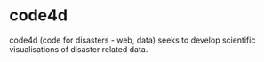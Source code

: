 # code4d
code4d (code for disasters - web, data) seeks to develop scientific visualisations of disaster related data.
